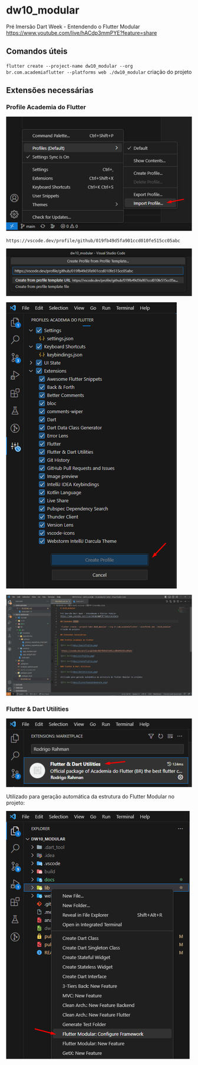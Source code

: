 # dw10_modular

Pré Imersão Dart Week - Entendendo o Flutter Modular
https://www.youtube.com/live/hACdp3mmPYE?feature=share

## Comandos úteis

`flutter create --project-name dw10_modular --org br.com.academiaflutter --platforms web ./dw10_modular` criação do projeto

## Extensões necessárias

### Profile Academia do Flutter

![Alt text](docs/importProfile.png)

`https://vscode.dev/profile/github/019fb49d5fa901ccd010fe515cc05abc`

![Alt text](docs/urlProfile.png)

![Alt text](docs/createProfile.png)

![Alt text](docs/thema.png)

### Flutter & Dart Utilities

![Alt text](docs/dartUtilities.png)

Utilizado para geração automática da estrutura do Flutter Modular no projeto:

![Alt text](docs/flutterModularGenerate.png)
